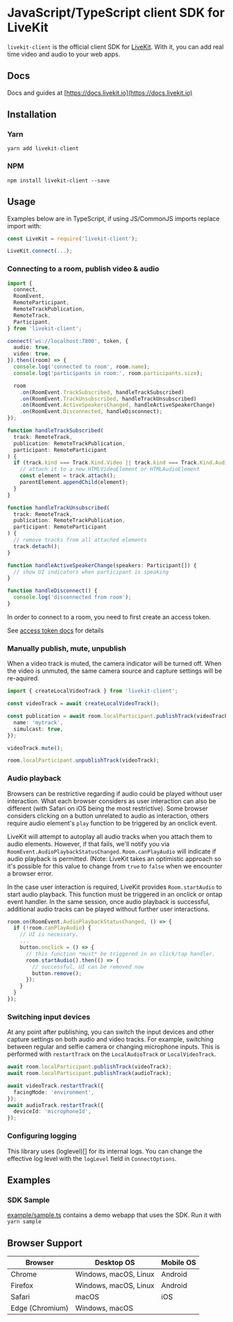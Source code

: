# JavaScript/TypeScript client SDK for LiveKit

`livekit-client` is the official client SDK for [LiveKit](https://github.com/livekit/livekit-server). With it, you can add real time video and audio to your web apps.

## Docs

Docs and guides at [https://docs.livekit.io](https://docs.livekit.io)

## Installation

### Yarn

```
yarn add livekit-client
```

### NPM

```
npm install livekit-client --save
```

## Usage

Examples below are in TypeScript, if using JS/CommonJS imports replace import with:

```javascript
const LiveKit = require('livekit-client');

LiveKit.connect(...);
```

### Connecting to a room, publish video & audio

```typescript
import {
  connect,
  RoomEvent,
  RemoteParticipant,
  RemoteTrackPublication,
  RemoteTrack,
  Participant,
} from 'livekit-client';

connect('ws://localhost:7800', token, {
  audio: true,
  video: true,
}).then((room) => {
  console.log('connected to room', room.name);
  console.log('participants in room:', room.participants.size);

  room
    .on(RoomEvent.TrackSubscribed, handleTrackSubscribed)
    .on(RoomEvent.TrackUnsubscribed, handleTrackUnsubscribed)
    .on(RoomEvent.ActiveSpeakersChanged, handleActiveSpeakerChange)
    .on(RoomEvent.Disconnected, handleDisconnect);
});

function handleTrackSubscribed(
  track: RemoteTrack,
  publication: RemoteTrackPublication,
  participant: RemoteParticipant
) {
  if (track.kind === Track.Kind.Video || track.kind === Track.Kind.Audio) {
    // attach it to a new HTMLVideoElement or HTMLAudioElement
    const element = track.attach();
    parentElement.appendChild(element);
  }
}

function handleTrackUnsubscribed(
  track: RemoteTrack,
  publication: RemoteTrackPublication,
  participant: RemoteParticipant
) {
  // remove tracks from all attached elements
  track.detach();
}

function handleActiveSpeakerChange(speakers: Participant[]) {
  // show UI indicators when participant is speaking
}

function handleDisconnect() {
  console.log('disconnected from room');
}
```

In order to connect to a room, you need to first create an access token.

See [access token docs](https://docs.livekit.io/guides/access-tokens) for details

### Manually publish, mute, unpublish

When a video track is muted, the camera indicator will be turned off. When the video is unmuted, the same camera source and capture settings will be re-aquired.

```typescript
import { createLocalVideoTrack } from 'livekit-client';

const videoTrack = await createLocalVideoTrack();

const publication = await room.localParticipant.publishTrack(videoTrack, {
  name: 'mytrack',
  simulcast: true,
});

videoTrack.mute();

room.localParticipant.unpublishTrack(videoTrack);
```

### Audio playback

Browsers can be restrictive regarding if audio could be played without user interaction. What each browser considers as user interaction can also be different (with Safari on iOS being the most restrictive). Some browser considers clicking on a button unrelated to audio as interaction, others require audio element's `play` function to be triggered by an onclick event.

LiveKit will attempt to autoplay all audio tracks when you attach them to audio elements. However, if that fails, we'll notify you via `RoomEvent.AudioPlaybackStatusChanged`. `Room.canPlayAudio` will indicate if audio playback is permitted. (Note: LiveKit takes an optimistic approach so it's possible for this value to change from `true` to `false` when we encounter a browser error.

In the case user interaction is required, LiveKit provides `Room.startAudio` to start audio playback. This function must be triggered in an onclick or ontap event handler. In the same session, once audio playback is successful, additional audio tracks can be played without further user interactions.

```typescript
room.on(RoomEvent.AudioPlaybackStatusChanged, () => {
  if (!room.canPlayAudio) {
    // UI is necessary.
    ...
    button.onclick = () => {
      // this function *must* be triggered in an click/tap handler.
      room.startAudio().then(() => {
        // successful, UI can be removed now
        button.remove();
      });
    }
  }
});
```

### Switching input devices

At any point after publishing, you can switch the input devices and other capture settings on both audio and video tracks. For example, switching between regular and selfie camera or changing microphone inputs. This is performed with `restartTrack` on the `LocalAudioTrack` or `LocalVideoTrack`.

```typescript
await room.localParticipant.publishTrack(videoTrack);
await room.localParticipant.publishTrack(audioTrack);

await videoTrack.restartTrack({
  facingMode: 'environment',
});
await audioTrack.restartTrack({
  deviceId: 'microphoneId',
});
```

### Configuring logging

This library uses (loglevel)[] for its internal logs. You can change the effective log level with the `logLevel` field in `ConnectOptions`.

## Examples

### SDK Sample

[example/sample.ts](example/sample.ts) contains a demo webapp that uses the SDK. Run it with `yarn sample`

## Browser Support

| Browser         | Desktop OS            | Mobile OS |
| --------------- | --------------------- | --------- |
| Chrome          | Windows, macOS, Linux | Android   |
| Firefox         | Windows, macOS, Linux | Android   |
| Safari          | macOS                 | iOS       |
| Edge (Chromium) | Windows, macOS        |

